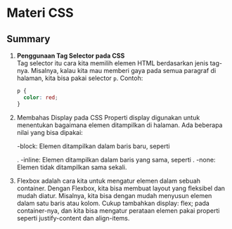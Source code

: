 # Materi CSS

## Summary

1. **Penggunaan Tag Selector pada CSS**  
   Tag selector itu cara kita memilih elemen HTML berdasarkan jenis tag-nya. Misalnya, kalau kita mau memberi gaya pada semua paragraf di halaman, kita bisa pakai selector `p`. Contoh:  
   ```css
   p {
     color: red;
   }
   
2. Membahas Display pada CSS
   Properti display digunakan untuk menentukan bagaimana elemen ditampilkan di halaman. Ada beberapa nilai yang bisa dipakai:
   
   -block: Elemen ditampilkan dalam baris baru, seperti <div>.
   -inline: Elemen ditampilkan dalam baris yang sama, seperti <span>.
   -none: Elemen tidak ditampilkan sama sekali.

3. Flexbox adalah cara kita untuk mengatur elemen dalam sebuah container. Dengan Flexbox, kita bisa membuat layout yang fleksibel dan mudah diatur. Misalnya, kita bisa dengan mudah menyusun elemen dalam satu baris    atau kolom. Cukup tambahkan display: flex; pada container-nya, dan kita bisa mengatur perataan elemen pakai properti seperti justify-content dan align-items. 
